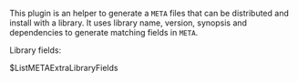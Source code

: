 This plugin is an helper to generate a `META` files that can be distributed and
install with a library. It uses library name, version, synopsis and dependencies
to generate matching fields in `META`.

Library fields:

$ListMETAExtraLibraryFields
